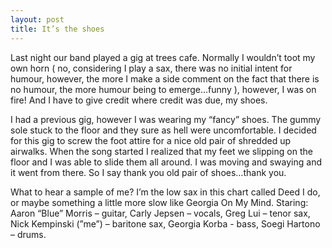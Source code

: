 ```yaml
---
layout: post
title: It’s the shoes
---
```

Last night our band played a gig at trees cafe. Normally I wouldn’t toot my own horn ( no, considering I play 
a sax, there was no initial intent for humour, however, the more I make a side comment on the fact that there 
is no humour, the more humour being to emerge…funny ), however, I was on fire! And I have to give credit 
where credit was due, my shoes.

I had a previous gig, however I was wearing my “fancy” shoes. The gummy sole stuck to the floor and they sure 
as hell were uncomfortable. I decided for this gig to screw the foot attire for a nice old pair of shredded 
up airwalks. When the song started I realized that my feet we slipping on the floor and I was able to slide 
them all around. I was moving and swaying and it went from there. So I say thank you old pair of shoes…thank 
you.

What to hear a sample of me? I’m the low sax in this chart called Deed I do, or maybe something a little more 
slow like Georgia On My Mind. Staring: Aaron “Blue” Morris – guitar, Carly Jepsen – vocals, Greg Lui – tenor 
sax, Nick Kempinski (”me”) – baritone sax, Georgia Korba - bass, Soegi Hartono – drums.
